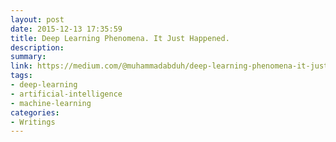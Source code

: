 ```yaml
---
layout: post
date: 2015-12-13 17:35:59
title: Deep Learning Phenomena. It Just Happened.
description: 
summary: 
link: https://medium.com/@muhammadabduh/deep-learning-phenomena-it-just-happened-bebdd1dab9b2
tags: 
- deep-learning
- artificial-intelligence
- machine-learning
categories:
- Writings
---
```

